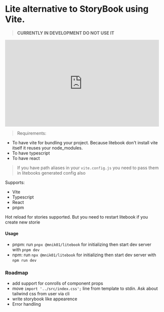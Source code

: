 # Lite alternative to StoryBook using Vite.

> **CURRENTLY IN DEVELOPMENT DO NOT USE IT**

<div style="position: relative; padding-bottom: 56.25%; height: 0;"><iframe src="https://www.loom.com/embed/130ed94499a9428d8c53b86c54f66419" frameborder="0" webkitallowfullscreen mozallowfullscreen allowfullscreen style="position: absolute; top: 0; left: 0; width: 100%; height: 100%;"></iframe></div>

> Requirements:

- To have vite for bundling your project. Because litebook don't install vite itself it reuses your node_modules.
- To have typescript
- To have react

> If you have path aliases in your `vite.config.js` you need to pass them in litebooks generated config also

Supports:

- Vite
- Typescript
- React
- pnpm

Hot reload for stories supported. But you need to restart litebook if you create new storie

#### Usage

- pnpm: run `pnpx @mnik01/litebook` for initializing then start dev server with `pnpm dev`
- npm: run `npx @mnik01/litebook` for initializing then start dev server with `npm run dev`

### Roadmap

- add support for conrolls of component props
- move `import '../src/index.css';` line from template to stdin. Ask about tailwind css from user via cli
- write storybook like appearence
- Error handling
